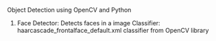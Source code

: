 Object Detection using OpenCV and Python

1. 	Face Detector: Detects faces in a image
	Classifier: haarcascade_frontalface_default.xml classifier from OpenCV library
